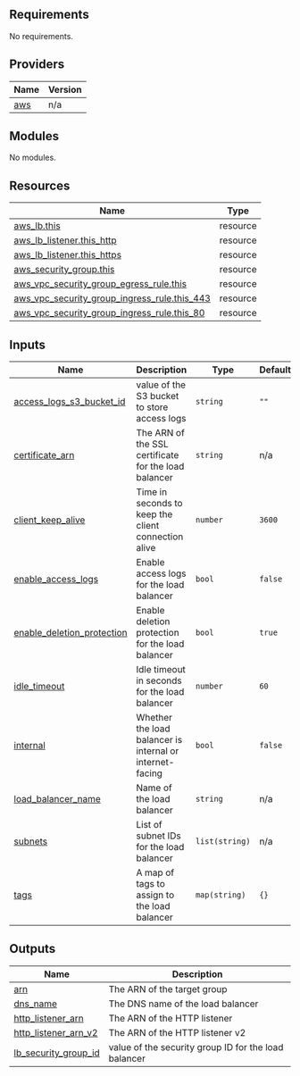 ## Requirements

No requirements.

## Providers

| Name | Version |
|------|---------|
| <a name="provider_aws"></a> [aws](#provider\_aws) | n/a |

## Modules

No modules.

## Resources

| Name | Type |
|------|------|
| [aws_lb.this](https://registry.terraform.io/providers/hashicorp/aws/latest/docs/resources/lb) | resource |
| [aws_lb_listener.this_http](https://registry.terraform.io/providers/hashicorp/aws/latest/docs/resources/lb_listener) | resource |
| [aws_lb_listener.this_https](https://registry.terraform.io/providers/hashicorp/aws/latest/docs/resources/lb_listener) | resource |
| [aws_security_group.this](https://registry.terraform.io/providers/hashicorp/aws/latest/docs/resources/security_group) | resource |
| [aws_vpc_security_group_egress_rule.this](https://registry.terraform.io/providers/hashicorp/aws/latest/docs/resources/vpc_security_group_egress_rule) | resource |
| [aws_vpc_security_group_ingress_rule.this_443](https://registry.terraform.io/providers/hashicorp/aws/latest/docs/resources/vpc_security_group_ingress_rule) | resource |
| [aws_vpc_security_group_ingress_rule.this_80](https://registry.terraform.io/providers/hashicorp/aws/latest/docs/resources/vpc_security_group_ingress_rule) | resource |

## Inputs

| Name | Description | Type | Default | Required |
|------|-------------|------|---------|:--------:|
| <a name="input_access_logs_s3_bucket_id"></a> [access\_logs\_s3\_bucket\_id](#input\_access\_logs\_s3\_bucket\_id) | value of the S3 bucket to store access logs | `string` | `""` | no |
| <a name="input_certificate_arn"></a> [certificate\_arn](#input\_certificate\_arn) | The ARN of the SSL certificate for the load balancer | `string` | n/a | yes |
| <a name="input_client_keep_alive"></a> [client\_keep\_alive](#input\_client\_keep\_alive) | Time in seconds to keep the client connection alive | `number` | `3600` | no |
| <a name="input_enable_access_logs"></a> [enable\_access\_logs](#input\_enable\_access\_logs) | Enable access logs for the load balancer | `bool` | `false` | no |
| <a name="input_enable_deletion_protection"></a> [enable\_deletion\_protection](#input\_enable\_deletion\_protection) | Enable deletion protection for the load balancer | `bool` | `true` | no |
| <a name="input_idle_timeout"></a> [idle\_timeout](#input\_idle\_timeout) | Idle timeout in seconds for the load balancer | `number` | `60` | no |
| <a name="input_internal"></a> [internal](#input\_internal) | Whether the load balancer is internal or internet-facing | `bool` | `false` | no |
| <a name="input_load_balancer_name"></a> [load\_balancer\_name](#input\_load\_balancer\_name) | Name of the load balancer | `string` | n/a | yes |
| <a name="input_subnets"></a> [subnets](#input\_subnets) | List of subnet IDs for the load balancer | `list(string)` | n/a | yes |
| <a name="input_tags"></a> [tags](#input\_tags) | A map of tags to assign to the load balancer | `map(string)` | `{}` | no |

## Outputs

| Name | Description |
|------|-------------|
| <a name="output_arn"></a> [arn](#output\_arn) | The ARN of the target group |
| <a name="output_dns_name"></a> [dns\_name](#output\_dns\_name) | The DNS name of the load balancer |
| <a name="output_http_listener_arn"></a> [http\_listener\_arn](#output\_http\_listener\_arn) | The ARN of the HTTP listener |
| <a name="output_http_listener_arn_v2"></a> [http\_listener\_arn\_v2](#output\_http\_listener\_arn\_v2) | The ARN of the HTTP listener v2 |
| <a name="output_lb_security_group_id"></a> [lb\_security\_group\_id](#output\_lb\_security\_group\_id) | value of the security group ID for the load balancer |
